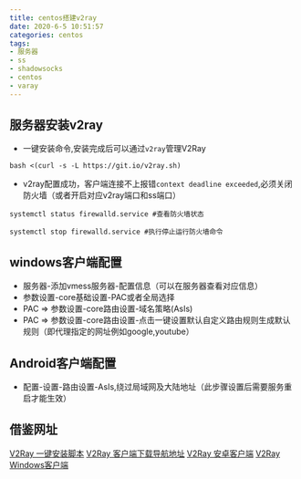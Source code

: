 ```yaml
---
title: centos搭建v2ray
date: 2020-6-5 10:51:57
categories: centos
tags: 
- 服务器
- ss
- shadowsocks
- centos
- varay
---
```


## 服务器安装v2ray

* 一键安装命令,安装完成后可以通过`v2ray`管理V2Ray
```shell
bash <(curl -s -L https://git.io/v2ray.sh)
```

* v2ray配置成功，客户端连接不上报错`context deadline exceeded`,必须关闭防火墙（或者开启对应v2ray端口和ss端口）
```shell
systemctl status firewalld.service #查看防火墙状态

systemctl stop firewalld.service #执行停止运行防火墙命令
```

## windows客户端配置
* 服务器-添加vmess服务器-配置信息（可以在服务器查看对应信息）
* 参数设置-core基础设置-PAC或者全局选择
* PAC => 参数设置-core路由设置-域名策略(AsIs)
* PAC => 参数设置-core路由设置-点击一键设置默认自定义路由规则生成默认规则（即代理指定的网址例如google,youtube）

## Android客户端配置
* 配置-设置-路由设置-AsIs,绕过局域网及大陆地址（此步骤设置后需要服务重启才能生效）

## 借鉴网址
[V2Ray 一键安装脚本](https://github.com/233boy/v2ray/wiki/V2Ray%E4%B8%80%E9%94%AE%E5%AE%89%E8%A3%85%E8%84%9A%E6%9C%AC)
[V2Ray 客户端下载导航地址](https://tlanyan.me/v2ray-clients-download/)
[V2Ray 安卓客户端](https://github.com/2dust/v2rayNG/releases)
[V2Ray Windows客户端](https://github.com/2dust/v2rayN/releases)
